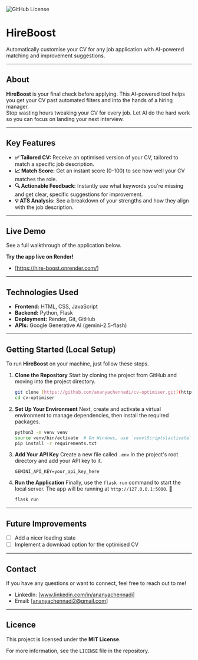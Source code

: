 ![GitHub License](https://img.shields.io/github/license/ananyachennadi/cv-optimiser?refresh=1)
# HireBoost
Automatically customise your CV for any job application with AI-powered matching and improvement suggestions.

---

## About

**HireBoost** is your final check before applying. This AI-powered tool helps you get your CV past automated filters and into the hands of a hiring manager.  
Stop wasting hours tweaking your CV for every job. Let AI do the hard work so you can focus on landing your next interview.

***

## Key Features

* **✅ Tailored CV:** Receive an optimised version of your CV, tailored to match a specific job description.
* **📈 Match Score:** Get an instant score (0-100) to see how well your CV matches the role.
* **🔍 Actionable Feedback:** Instantly see what keywords you're missing and get clear, specific suggestions for improvement.
* **💡 ATS Analysis:** See a breakdown of your strengths and how they align with the job description.

***

## Live Demo

See a full walkthrough of the application below.


**Try the app live on Render!**
* [https://hire-boost.onrender.com/]

--- 

## Technologies Used

* **Frontend:** HTML, CSS, JavaScript
* **Backend:** Python, Flask
* **Deployment:** Render, Git, GitHub
* **APIs:** Google Generative AI (gemini-2.5-flash)

---

## Getting Started (Local Setup)

To run **HireBoost** on your machine, just follow these steps.

1.  **Clone the Repository**
    Start by cloning the project from GitHub and moving into the project directory.

    ```bash
    git clone [https://github.com/ananyachennadi/cv-optimiser.git](https://github.com/ananyachennadi/cv-optimiser.git)
    cd cv-optimiser
    ```

2.  **Set Up Your Environment**
    Next, create and activate a virtual environment to manage dependencies, then install the required packages.

    ```bash
    python3 -m venv venv
    source venv/bin/activate  # On Windows, use `venv\Scripts\activate`
    pip install -r requirements.txt
    ```

3.  **Add Your API Key**
    Create a new file called `.env` in the project's root directory and add your API key to it.

    ```
    GEMINI_API_KEY=your_api_key_here
    ```

4.  **Run the Application**
    Finally, use the `flask run` command to start the local server. The app will be running at `http://127.0.0.1:5000`. 🚀

    ```bash
    flask run
    ```

---
## Future Improvements
- [ ] Add a nicer loading state
- [ ] Implement a download option for the optimised CV

---
## Contact
If you have any questions or want to connect, feel free to reach out to me!
- LinkedIn: [www.linkedin.com/in/ananyachennadi]
- Email: [ananyachennadi2@gmail.com]

---
## Licence

This project is licensed under the **MIT License**.

For more information, see the `LICENSE` file in the repository.

